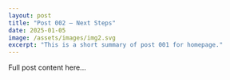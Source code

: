 ```yaml
---
layout: post
title: "Post 002 — Next Steps"
date: 2025-01-05
image: /assets/images/img2.svg
excerpt: "This is a short summary of post 001 for homepage."
---
```


Full post content here...
